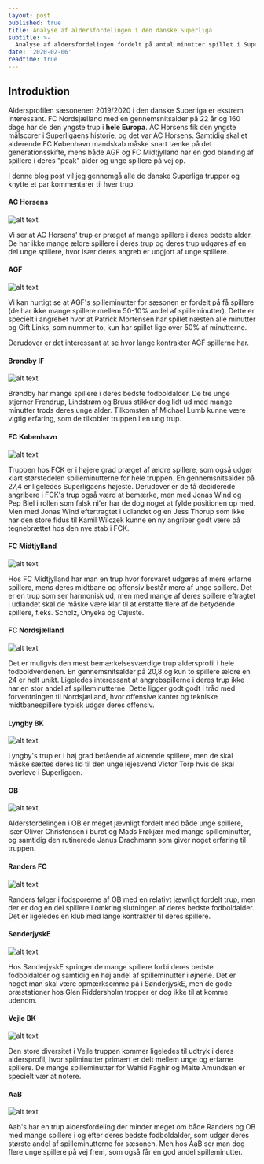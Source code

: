 ```yaml
---
layout: post
published: true
title: Analyse af aldersfordelingen i den danske Superliga
subtitle: >-
  Analyse af aldersfordelingen fordelt på antal minutter spillet i Superligaen. Afhænger FCK for meget af alderende profiler og udgør 75% Nordsjællands samlede spilminutter virkelig af spillere under 21 år?
date: '2020-02-06'
readtime: true
---
```

## Introduktion

Aldersprofilen sæsonenen 2019/2020 i den danske Superliga er ekstrem interessant. FC Nordsjælland med en gennemsnitsalder på 22 år og 160 dage har de den yngste trup i **hele Europa**. AC Horsens fik den yngste målscorer i Superligaens historie, og det var AC Horsens. Samtidig skal et alderende FC København mandskab måske snart tænke på det generationsskifte, mens både AGF og FC Midtjylland har en god blanding af spillere i deres "peak" alder og unge spillere på vej op.
  
I denne blog post vil jeg gennemgå alle de danske Superliga trupper og knytte et par kommentarer til hver trup.

#### AC Horsens

![alt text](/img/ac_horsens_squad_age_profile.png)

Vi ser at AC Horsens' trup er præget af mange spillere i deres bedste alder. De har ikke mange ældre spillere i deres trup og deres trup udgøres af en del unge spillere, hvor især deres angreb er udgjort af unge spillere.

#### AGF

![alt text](/img/agf_squad_age_profile.png)

Vi kan hurtigt se at AGF's spilleminutter for sæsonen er fordelt på få spillere (de har ikke mange spillere mellem 50-10% andel af spilleminutter). Dette er specielt i angrebet hvor at Patrick Mortensen har spillet næsten alle minutter og Gift Links, som nummer to, kun har spillet lige over 50% af minutterne.

Derudover er det interessant at se hvor lange kontrakter AGF spillerne har.

#### Brøndby IF

![alt text](/img/brondby_squad_age_profile.png)

Brøndby har mange spillere i deres bedste fodboldalder. De tre unge stjerner Frendrup, Lindstrøm og Bruus stikker dog lidt ud med mange minutter trods deres unge alder. Tilkomsten af Michael Lumb kunne være vigtig erfaring, som de tilkobler truppen i en ung trup.

#### FC København

![alt text](/img/københavn_squad_age_profile.png)

Truppen hos FCK er i højere grad præget af ældre spillere, som også udgør klart størstedelen spilleminutterne for hele truppen. En gennemsnitsalder på 27,4 er ligeledes Superligaens højeste. Derudover er de få deciderede angribere i FCK's trup også værd at bemærke, men med Jonas Wind og Pep Biel i rollen som falsk ni'er har de dog noget at fylde positionen op med. Men med Jonas Wind eftertragtet i udlandet og en Jess Thorup som ikke har den store fidus til Kamil Wilczek kunne en ny angriber godt være på tegnebrættet hos den nye stab i FCK.

#### FC Midtjylland

![alt text](/img/midtjylland_squad_age_profile.png)

Hos FC Midtjylland har man en trup hvor forsvaret udgøres af mere erfarne spillere, mens deres midtbane og offensiv består mere af unge spillere. Det er en trup som ser harmonisk ud, men med mange af deres spillere eftragtet i udlandet skal de måske være klar til at erstatte flere af de betydende spillere, f.eks. Scholz, Onyeka og Cajuste.

#### FC Nordsjælland

![alt text](/img/nordsjælland_squad_age_profile.png)

Det er muligvis den mest bemærkelsesværdige trup aldersprofil i hele fodboldverdenen. En gennemsnitsalder på 20,8 og kun to spillere ældre en 24 er helt unikt. Ligeledes interessant at angrebspillerne i deres trup ikke har en stor andel af spilleminutterne. Dette ligger godt godt i tråd med forventningen til Nordsjælland, hvor offensive kanter og tekniske midtbanespillere typisk udgør deres offensiv.

#### Lyngby BK

![alt text](/img/lyngby_squad_age_profile.png)

Lyngby's trup er i høj grad betående af aldrende spillere, men de skal måske sættes deres lid til den unge lejesvend Victor Torp hvis de skal overleve i Superligaen.

#### OB

![alt text](/img/ob_squad_age_profile.png)

Aldersfordelingen i OB er meget jævnligt fordelt med både unge spillere, især Oliver Christensen i buret og Mads Frøkjær med mange spilleminutter, og samtidig den rutinerede Janus Drachmann som giver noget erfaring til truppen.

#### Randers FC

![alt text](/img/randers_squad_age_profile.png)

Randers følger i fodsporerne af OB med en relativt jævnligt fordelt trup, men der er dog en del spillere i omkring slutningen af deres bedste fodboldalder. Det er ligeledes en klub med lange kontrakter til deres spillere.

#### SønderjyskE

![alt text](/img/sonderjyskE_squad_age_profile.png)

Hos SønderjyskE springer de mange spillere forbi deres bedste fodboldalder og samtidig en høj andel af spilleminutter i øjnene. Det er noget man skal være opmærksomme på i SønderjyskE, men de gode præstationer hos Glen Riddersholm tropper er dog ikke til at komme udenom.

#### Vejle BK

![alt text](/img/vejle_squad_age_profile.png)

Den store diversitet i Vejle truppen kommer ligeledes til udtryk i deres aldersprofil, hvor spilminutter primært er delt mellem unge og erfarne spillere. De mange spilleminutter for Wahid Faghir og Malte Amundsen er specielt vær at notere.

#### AaB

![alt text](/img/aab_squad_age_profile.png)

Aab's har en trup aldersfordeling der minder meget om både Randers og OB med mange spillere i og efter deres bedste fodboldalder, som udgør deres største andel af spilleminutterne for sæsonen. Men hos AaB ser man dog flere unge spillere på vej frem, som også får en god andel spilleminutter. 
